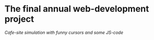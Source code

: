 # The final annual web-development project 
*Cafe-site simulation with funny cursors and some JS-code*
